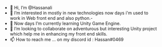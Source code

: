 - 👋 Hi, I’m @Hassanali
- 👀 I’m interested in mostly in new technologies now days i'm used to work in Web front end and also python.- 
- 🌱 Now days I’m currently learning Unity Game Engine.
- 💞️ I’m looking to collaborate on adventurous but interesting Unity project which help me in enhancing my front end skills.
- 📫 How to reach me ... on my discord id : Hassan#0469 

<!---
Hassanali4/Hassanali4 is a ✨ special ✨ repository because its `README.md` (this file) appears on your GitHub profile.
You can click the Preview link to take a look at your changes.
--->
